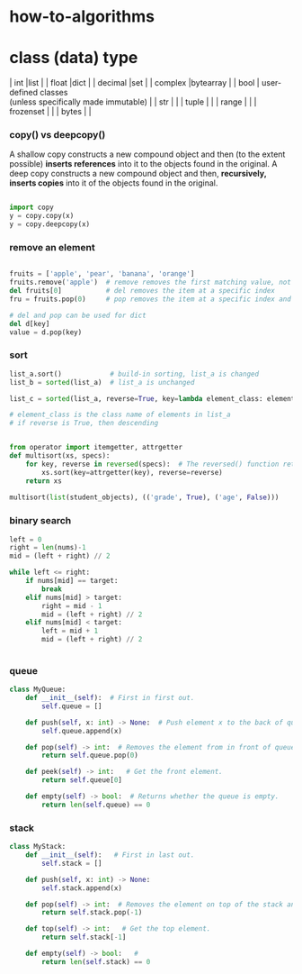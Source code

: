 # how-to-algorithms

# class (data) type

| int |list |
|  float |dict |
| decimal |set |
| complex |bytearray |
| bool | user-defined classes<br>(unless specifically made immutable)  |
| str  |  |
| tuple |  |
| range |  |
| frozenset |  |
| bytes      |   |


### copy() vs deepcopy()
A shallow copy constructs a new compound object and then (to the extent possible) **inserts references** into it to the objects found in the original.
A deep copy constructs a new compound object and then, **recursively, inserts copies** into it of the objects found in the original.
```python

import copy
y = copy.copy(x)
y = copy.deepcopy(x)

```

### remove an element
```python

fruits = ['apple', 'pear', 'banana', 'orange']
fruits.remove('apple')  # remove removes the first matching value, not a specific index
del fruits[0]           # del removes the item at a specific index
fru = fruits.pop(0)     # pop removes the item at a specific index and returns it

# del and pop can be used for dict
del d[key]
value = d.pop(key)
```

### sort
```python
list_a.sort()            # build-in sorting, list_a is changed
list_b = sorted(list_a)  # list_a is unchanged

list_c = sorted(list_a, reverse=True, key=lambda element_class: element_class.variable)

# element_class is the class name of elements in list_a
# if reverse is True, then descending


from operator import itemgetter, attrgetter
def multisort(xs, specs):
    for key, reverse in reversed(specs):  # The reversed() function returns the reversed iterator of the given sequence.
        xs.sort(key=attrgetter(key), reverse=reverse)
    return xs
    
multisort(list(student_objects), (('grade', True), ('age', False)))

```

### binary search
```python
left = 0
right = len(nums)-1
mid = (left + right) // 2

while left <= right:
    if nums[mid] == target:
        break
    elif nums[mid] > target:
        right = mid - 1
        mid = (left + right) // 2
    elif nums[mid] < target:
        left = mid + 1
        mid = (left + right) // 2
        
```

### queue

```python
class MyQueue: 
    def __init__(self):  # First in first out.
        self.queue = []

    def push(self, x: int) -> None:  # Push element x to the back of queue.
        self.queue.append(x)

    def pop(self) -> int:  # Removes the element from in front of queue and returns that element.
        return self.queue.pop(0)

    def peek(self) -> int:   # Get the front element.
        return self.queue[0]

    def empty(self) -> bool:  # Returns whether the queue is empty.
        return len(self.queue) == 0
```


### stack
```python
class MyStack:
    def __init__(self):   # First in last out.
        self.stack = []

    def push(self, x: int) -> None:
        self.stack.append(x)

    def pop(self) -> int:  # Removes the element on top of the stack and returns that element.
        return self.stack.pop(-1)

    def top(self) -> int:   # Get the top element.
        return self.stack[-1]

    def empty(self) -> bool:   #
        return len(self.stack) == 0
```
